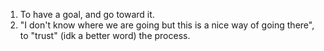 1. To have a goal, and go toward it.
2. "I don't know where we are going but this is a nice way of going there", to "trust" (idk a better word) the process.